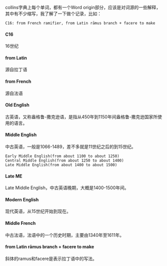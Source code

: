 collins字典上每个单词，都有一个Word origin部分，应该是对词源的一些解释，其中有不少缩写，我了解了一下做个记录，比如：
```
C16: from French ramifier, from Latin rāmus branch + facere to make
```

#### C16
16世纪

#### from Latin
源自拉丁语

#### from French
源自法语

#### Old English
古英语，又称盎格鲁-撒克逊语，是指从450年到1150年间盎格鲁-撒克逊国家所使用的语言。

#### Middle English
中古英语，一般是1066-1489，差不多就是11世纪之后的到15世纪。
```
Early Middle English(from about 1100 to about 1250)
Central Middle English(from about 1250 to about 1400)
Late Middle English(from about 1400 to about 1500)
```

#### Late ME
Late Middle English，中古英语晚期，大概是1400-1500年间。


#### Modern English
现代英语，从15世纪开始到现在。

#### Middle French
中古法语，法语中的一个历史时期，主要由1340年至1611年。

#### from Latin rāmus branch + facere to make
斜体的ramus和facere是表示拉丁语中的写法。
